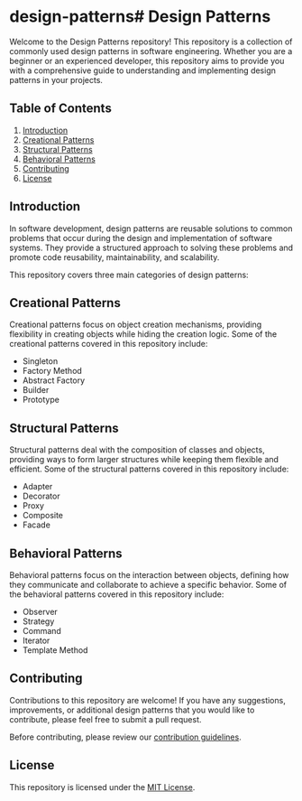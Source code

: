 # design-patterns# Design Patterns

Welcome to the Design Patterns repository! This repository is a collection of commonly used design patterns in software engineering. Whether you are a beginner or an experienced developer, this repository aims to provide you with a comprehensive guide to understanding and implementing design patterns in your projects.

## Table of Contents

1. [Introduction](#introduction)
2. [Creational Patterns](#creational-patterns)
3. [Structural Patterns](#structural-patterns)
4. [Behavioral Patterns](#behavioral-patterns)
5. [Contributing](#contributing)
6. [License](#license)

## Introduction

In software development, design patterns are reusable solutions to common problems that occur during the design and implementation of software systems. They provide a structured approach to solving these problems and promote code reusability, maintainability, and scalability.

This repository covers three main categories of design patterns:

## Creational Patterns

Creational patterns focus on object creation mechanisms, providing flexibility in creating objects while hiding the creation logic. Some of the creational patterns covered in this repository include:

- Singleton
- Factory Method
- Abstract Factory
- Builder
- Prototype

## Structural Patterns

Structural patterns deal with the composition of classes and objects, providing ways to form larger structures while keeping them flexible and efficient. Some of the structural patterns covered in this repository include:

- Adapter
- Decorator
- Proxy
- Composite
- Facade

## Behavioral Patterns

Behavioral patterns focus on the interaction between objects, defining how they communicate and collaborate to achieve a specific behavior. Some of the behavioral patterns covered in this repository include:

- Observer
- Strategy
- Command
- Iterator
- Template Method

## Contributing

Contributions to this repository are welcome! If you have any suggestions, improvements, or additional design patterns that you would like to contribute, please feel free to submit a pull request.

Before contributing, please review our [contribution guidelines](CONTRIBUTING.md).

## License

This repository is licensed under the [MIT License](LICENSE).
